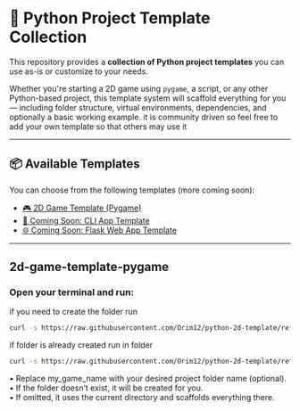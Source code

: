 # 🧰 Python Project Template Collection

This repository provides a **collection of Python project templates** you can use as-is or customize to your needs.

Whether you're starting a 2D game using `pygame`, a script, or any other Python-based project, this template system will scaffold everything for you — including folder structure, virtual environments, dependencies, and optionally a basic working example.
it is community driven so feel free to add your own template so that others may use it

---

## 📦 Available Templates

You can choose from the following templates (more coming soon):

- [🎮 2D Game Template (Pygame)](##-2d-game-template-pygame)
- [🔁 Coming Soon: CLI App Template](#)
- [🌐 Coming Soon: Flask Web App Template](#)

---

## 2d-game-template-pygame

### Open your terminal and run:<br>
if you need to create the folder run
```bash
curl -s https://raw.githubusercontent.com/Orim12/python-2d-template/refs/heads/main/run.sh | bash -s my_game_name
```

if folder is already created run in folder
```bash
curl -s https://raw.githubusercontent.com/Orim12/python-2d-template/refs/heads/main/run.sh | bash
```
•	Replace my_game_name with your desired project folder name (optional).<br>
• If the folder doesn’t exist, it will be created for you.<br>
•	If omitted, it uses the current directory and scaffolds everything there.<br>
